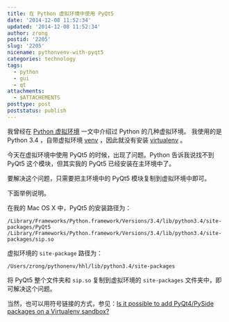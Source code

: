 ```yaml
---
title: 在 Python 虚拟环境中使用 PyQt5
date: '2014-12-08 11:52:34'
updated: '2014-12-08 11:52:34'
author: zrong
postid: '2205'
slug: '2205'
nicename: pythonvenv-with-pyqt5
categories: technology
tags:
  - python
  - gui
  - qt
attachments:
  - $ATTACHEMENTS
posttype: post
poststatus: publish
---
```


我曾经在 [Python 虚拟环境][1] 一文中介绍过 Python 的几种虚拟环境。 我使用的是 Python 3.4 ，自带虚拟环境 [venv][2] ，因此就没有安装 [virtualenv][3] 。

今天在虚拟环境中使用 PyQt5 的时候，出现了问题。Python 告诉我说找不到 PyQt5 这个模块，但其实我的 PyQt5 已经安装在主环境中了。

要解决这个问题，只需要把主环境中的 PyQt5 模块复制到虚拟环境中即可。

下面举例说明。<!--more-->

在我的 Mac OS X 中，PyQt5 的安装路径为：

    /Library/Frameworks/Python.framework/Versions/3.4/lib/python3.4/site-packages/PyQt5
    /Library/Frameworks/Python.framework/Versions/3.4/lib/python3.4/site-packages/sip.so

虚拟环境的 `site-package` 路径为：

    /Users/zrong/pythonenv/hhl/lib/python3.4/site-packages

将 PyQt5 整个文件夹和 `sip.so` 复制到虚拟环境的 `site-packages` 文件夹中，即可解决这个问题。

当然，也可以用符号链接的方式，参见：[Is it possible to add PyQt4/PySide packages on a Virtualenv sandbox?][4]

[1]: https://blog.zengrong.net/post/2167.html
[2]: https://docs.python.org/3/library/venv.html
[3]: http://www.virtualenv.org/
[4]: http://stackoverflow.com/a/9716100/1542345
